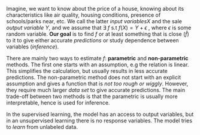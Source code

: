 Imagine, we want to know about the price of a house, knowing about its characteristics like air quality, housing conditions, presence of schools/parks near, etc. We call the latter *input variables*$X$ and the sale *output variable* $Y$, and we assume that $\exists$ $f$ s.t $f(X) = Y + \epsilon$ , where $\epsilon$ is some random variable. **Our goal** is to find $f$ or at least something that is close ($\hat{f}$) to it to give either accurate *predictions* or study dependence between variables (*inference*).

There are mainly two ways to estimate $f$: **parametric** and **non-parametric** methods. The first one starts with an assumption, e.g the relation is linear. This simplifies the calculation, but usually results in less accurate predictions. The non-parametric method does not start with an explicit assumption and gives a function that is *not too rough or wiggly*. However, they require much larger *data set* to give accurate predictions. The main trade-off between two methods is that the parametric is usually more interpretable, hence is used for inference.

In the supervised learning, the model has an access to output variables, but in an unsupervised learning there is no response variables. The model tries to *learn* from unlabeled data. 